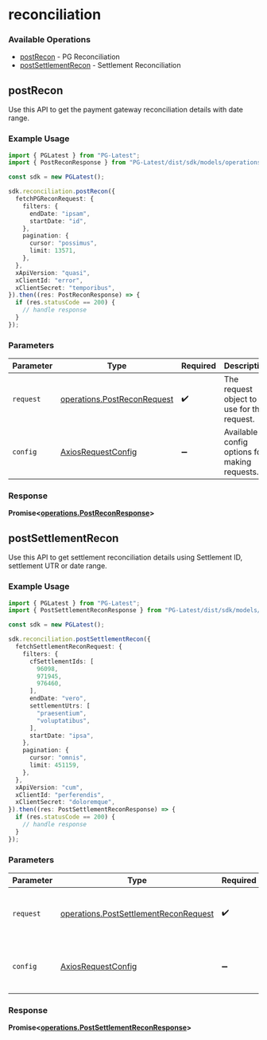 # reconciliation

### Available Operations

* [postRecon](#postrecon) - PG Reconciliation
* [postSettlementRecon](#postsettlementrecon) - Settlement Reconciliation

## postRecon

Use this API to get the payment gateway reconciliation details with date range.

### Example Usage

```typescript
import { PGLatest } from "PG-Latest";
import { PostReconResponse } from "PG-Latest/dist/sdk/models/operations";

const sdk = new PGLatest();

sdk.reconciliation.postRecon({
  fetchPGReconRequest: {
    filters: {
      endDate: "ipsam",
      startDate: "id",
    },
    pagination: {
      cursor: "possimus",
      limit: 13571,
    },
  },
  xApiVersion: "quasi",
  xClientId: "error",
  xClientSecret: "temporibus",
}).then((res: PostReconResponse) => {
  if (res.statusCode == 200) {
    // handle response
  }
});
```

### Parameters

| Parameter                                                                  | Type                                                                       | Required                                                                   | Description                                                                |
| -------------------------------------------------------------------------- | -------------------------------------------------------------------------- | -------------------------------------------------------------------------- | -------------------------------------------------------------------------- |
| `request`                                                                  | [operations.PostReconRequest](../../models/operations/postreconrequest.md) | :heavy_check_mark:                                                         | The request object to use for the request.                                 |
| `config`                                                                   | [AxiosRequestConfig](https://axios-http.com/docs/req_config)               | :heavy_minus_sign:                                                         | Available config options for making requests.                              |


### Response

**Promise<[operations.PostReconResponse](../../models/operations/postreconresponse.md)>**


## postSettlementRecon

Use this API to get settlement reconciliation details using Settlement ID, settlement UTR or date range.

### Example Usage

```typescript
import { PGLatest } from "PG-Latest";
import { PostSettlementReconResponse } from "PG-Latest/dist/sdk/models/operations";

const sdk = new PGLatest();

sdk.reconciliation.postSettlementRecon({
  fetchSettlementReconRequest: {
    filters: {
      cfSettlementIds: [
        96098,
        971945,
        976460,
      ],
      endDate: "vero",
      settlementUtrs: [
        "praesentium",
        "voluptatibus",
      ],
      startDate: "ipsa",
    },
    pagination: {
      cursor: "omnis",
      limit: 451159,
    },
  },
  xApiVersion: "cum",
  xClientId: "perferendis",
  xClientSecret: "doloremque",
}).then((res: PostSettlementReconResponse) => {
  if (res.statusCode == 200) {
    // handle response
  }
});
```

### Parameters

| Parameter                                                                                      | Type                                                                                           | Required                                                                                       | Description                                                                                    |
| ---------------------------------------------------------------------------------------------- | ---------------------------------------------------------------------------------------------- | ---------------------------------------------------------------------------------------------- | ---------------------------------------------------------------------------------------------- |
| `request`                                                                                      | [operations.PostSettlementReconRequest](../../models/operations/postsettlementreconrequest.md) | :heavy_check_mark:                                                                             | The request object to use for the request.                                                     |
| `config`                                                                                       | [AxiosRequestConfig](https://axios-http.com/docs/req_config)                                   | :heavy_minus_sign:                                                                             | Available config options for making requests.                                                  |


### Response

**Promise<[operations.PostSettlementReconResponse](../../models/operations/postsettlementreconresponse.md)>**

